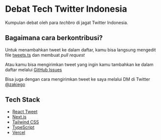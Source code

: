 # Debat Tech Twitter Indonesia

Kumpulan debat oleh para _techbro_ di jagat Twitter Indonesia.

## Bagaimana cara berkontribusi?

Untuk menambahkan tweet ke dalam daftar, kamu bisa langsung mengedit file
[tweets.ts](/src/lib/tweets.ts) dan membuat _pull request_

Atau kamu bisa mengirimkan tweet yang ingin kamu tambahkan ke dalam daftar
melalui [GitHub Issues](https://github.com/zakiego/baku-hantam/issues/new)

Bisa juga dengan cara mengirimkan tweet ke saya melalui DM di Twitter
[@zakiego](https://twitter.com/zakiego)

## Tech Stack

- [React Tweet](https://react-tweet.vercel.app/)
- [Next.js](https://nextjs.org/)
- [Tailwind CSS](https://tailwindcss.com/)
- [TypeScript](https://www.typescriptlang.org/)
- [Vercel](https://vercel.com/)
